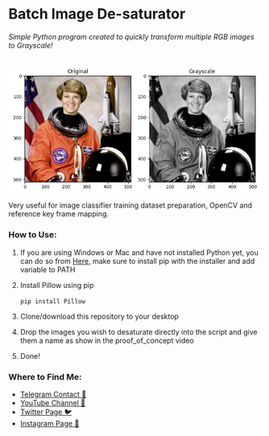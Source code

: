 # Batch Image De-saturator
###### Simple Python program created to quickly transform multiple RGB images to Grayscale!

![thisisanimage](scikit-image_org.png)

Very useful for image classifier training dataset preparation, OpenCV and reference key frame mapping.

### How to Use:

1. If you are using Windows or Mac and have not installed Python yet, you can do so from [Here](www.python.org/downloads/), make sure to install pip with the installer and add variable to PATH

2. Install Pillow using pip

   `pip install Pillow`

3. Clone/download this repository to your desktop

4. Drop the images you wish to desaturate directly into the script and give them a name as show in the proof_of_concept video

5. Done!

   

### Where to Find Me:

* [Telegram Contact 🔵](https://t.me/mekhyw)
* [YouTube Channel 🔴](https://www.youtube.com/channel/UC3__YPhMGjytXUqRUmriQ8A?view_as=subscriber)
* [Twitter Page 🐦](https://twitter.com/MekhyW)
* [Instagram Page 📸](https://www.instagram.com/mekhy_w/)

